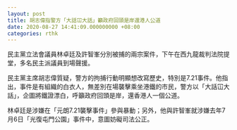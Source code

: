 ```yaml
---
layout: post
title: 胡志偉指警方「大話冚大話」籲政府回頭是岸還港人公道
date: 2020-08-27 14:41:09.000000000 +08:00
categories: rthk
---
```


民主黨立法會議員林卓廷及許智峯分別被捕的兩宗案件，下午在西九龍裁判法院提堂，多名民主派議員到場聲援。

民主黨主席胡志偉質疑，警方的拘捕行動明顯想改寫歷史，特別是7.21事件。他指出，事件是有組織的白衣人，無差別在場襲擊乘坐港鐵的市民，警方以「大話冚大話」，企圖將鐵證漂白，呼籲政府回頭是岸，還香港人一個公道。

林卓廷是涉嫌在「元朗7.21襲擊事件」參與暴動；另外，他與許智峯就涉嫌去年7月6日「光復屯門公園」事件中，意圖妨礙司法公正。
